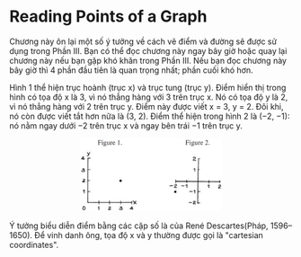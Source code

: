 # Reading Points of a Graph

Chương này ôn lại một số ý tưởng về cách vẽ điểm và đường sẽ được sử dụng trong Phần III. Bạn có thể đọc chương này ngay bây giờ hoặc quay lại chương này nếu bạn gặp khó khăn trong Phần III. Nếu bạn đọc chương này bây giờ thì 4 phần đầu tiên là quan trọng nhất; phần cuối khó hơn.

Hình 1 thể hiện trục hoành (trục x) và trục tung (trục y). Điểm hiển thị trong hình có tọa độ x là 3, vì nó thẳng hàng với 3 trên trục x. Nó có tọa độ y là 2, vì nó thẳng hàng với 2 trên trục y. Điểm này được viết x = 3, y = 2. Đôi khi, nó còn được viết tắt hơn nữa là (3, 2). Điểm thể hiện trong hình 2 là (−2, −1): nó nằm ngay dưới −2 trên trục x và ngay bên trái −1 trên trục y.

<center><img src="fig12.png" width="50%" height="auto"></center>

Ý tưởng biểu diễn điểm bằng các cặp số là của René Descartes(Pháp, 1596–1650). Để vinh danh ông, tọa độ x và y thường được gọi là "cartesian coordinates".
